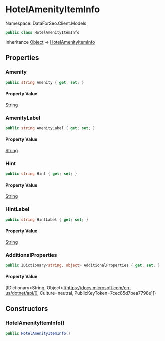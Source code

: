 # HotelAmenityItemInfo

Namespace: DataForSeo.Client.Models

```csharp
public class HotelAmenityItemInfo
```

Inheritance [Object](https://docs.microsoft.com/en-us/dotnet/api/Object) → [HotelAmenityItemInfo](./HotelAmenityItemInfo.md)

## Properties

### **Amenity**

```csharp
public string Amenity { get; set; }
```

#### Property Value

[String](https://docs.microsoft.com/en-us/dotnet/api/String)<br>

### **AmenityLabel**

```csharp
public string AmenityLabel { get; set; }
```

#### Property Value

[String](https://docs.microsoft.com/en-us/dotnet/api/String)<br>

### **Hint**

```csharp
public string Hint { get; set; }
```

#### Property Value

[String](https://docs.microsoft.com/en-us/dotnet/api/String)<br>

### **HintLabel**

```csharp
public string HintLabel { get; set; }
```

#### Property Value

[String](https://docs.microsoft.com/en-us/dotnet/api/String)<br>

### **AdditionalProperties**

```csharp
public IDictionary<string, object> AdditionalProperties { get; set; }
```

#### Property Value

[IDictionary&lt;String, Object&gt;](https://docs.microsoft.com/en-us/dotnet/api/0, Culture=neutral, PublicKeyToken=7cec85d7bea7798e]])<br>

## Constructors

### **HotelAmenityItemInfo()**

```csharp
public HotelAmenityItemInfo()
```
